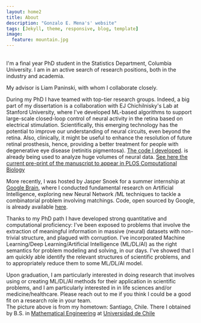```yaml
---
layout: home2
title: About
description: "Gonzalo E. Mena's' website"
tags: [Jekyll, theme, responsive, blog, template]
image:
  feature: mountain.jpg
---
```


<br />
I'm a final year PhD student in the Statistics Department, Columbia University. I am in an active search of research positions, both in the industry and academia. 

My advisor is Liam Paninski, with whom I collaborate closely. 

During my PhD I have teamed with top-tier research groups. Indeed, a big part of my dissertation is a collaboration with EJ Chichilnisky's Lab at Stanford University, where I've developed ML-based algorithms to support large-scale closed-loop control of neural activity in the retina based on electrical stimulation. Scientifically, this emerging technology has the potential to improve our understanding of neural circuits, even beyond the retina. Also, clinically, it might be useful to enhance the resolution of future retinal prosthesis, hence, providing a better treatment for people with degenerative eye disease (retinitis pigmentosa). [The code I developed](http://github.com/gomena/spike_separation_artifacts). is already being used to analyze huge volumes of neural data.  [See here the current pre-print of the manuscript to appear in PLOS Computational Biology]() 

More recently, I was hosted by Jasper Snoek for a summer internship at [Google Brain](https://research.google.com/teams/brain/), where I conducted fundamental research on Artificial Intelligence, exploring new Neural Network /ML techniques to tackle a combinatorial problem involving matchings. Code, open sourced by Google, is already available [here](http://github.com/google/gumbel_sinkhorn). 

Thanks to my PhD path I have developed strong quantitative and computational proficiency: I've been exposed to problems that involve the extraction of meaningful information in massive (neural) datasets with non-trivial structure, and plagued with corruption. I've incorporated Machine Learning/Deep Learning/Artificial Intelligence (ML/DL/AI) as the right semantics for problem modeling and solving, in our days. I've showed that I am quickly able identify the relevant structures of scientific problems, and to appropriately reduce them to some ML/DL/AI model. 

Upon graduation, I am particularly interested in doing research that involves using or creating ML/DL/AI methods for their application in scientific problems, and I am particularly interested in in life sciences and/or medicine/healthcare. Please reach out to me if you think I could be a good fit on a research role in your team. 
<br />
The picture above is from my hometown: Santiago, Chile. There I obtained by B.S. in [Mathematical Engineering](http://www.dim.uchile.cl/) at [Universidad de Chile](http://www.uchile.cl)


